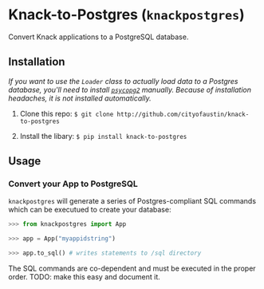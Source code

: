 # Knack-to-Postgres (`knackpostgres`)

Convert Knack applications to a PostgreSQL database.

## Installation

*If you want to use the `Loader` class to actually load data to a Postgres database, you'll need to install [`psycopg2`](https://pypi.org/project/psycopg2/) manually. Because of installation headaches, it is not installed automatically.*

1. Clone this repo: `$ git clone http://github.com/cityofaustin/knack-to-postgres`

2. Install the libary: `$ pip install knack-to-postgres`

## Usage

### Convert your App to PostgreSQL

`knackpostgres` will generate a series of Postgres-compliant SQL commands which can be executued to create your database:

```python
>>> from knackpostgres import App

>>> app = App("myappidstring")

>>> app.to_sql() # writes statements to /sql directory
```

The SQL commands are co-dependent and must be executed in the proper order. TODO: make this easy and document it.